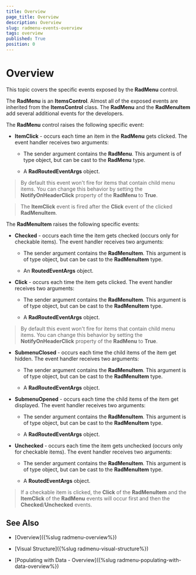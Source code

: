 ```yaml
---
title: Overview
page_title: Overview
description: Overview
slug: radmenu-events-overview
tags: overview
published: True
position: 0
---
```


# Overview

This topic covers the specific events exposed by the __RadMenu__ control.
        

The __RadMenu__ is an __ItemsControl__. Almost all of the exposed events are inherited from the __ItemsControl__ class. The __RadMenu__ and the __RadMenuItem__ add several additional events for the developers.        

The __RadMenu__ control raises the following specific event:        

* __ItemClick__ - occurs each time an item in the __RadMenu__ gets clicked. The event handler receives two arguments:            

	* The sender argument contains the __RadMenu__. This argument is of type object, but can be cast to the __RadMenu__ type.              

	* A __RadRoutedEventArgs__ object.              

>By default this event won't fire for items that contain child menu items. You can change this behavior by setting the __NotifyOnHeaderClick__ property of the __RadMenu__ to __True__.          

>The __ItemClick__ event is fired after the __Click__ event of the clicked __RadMenuItem__.          

The __RadMenuItem__ raises the following specific events:        

* __Checked__ - occurs each time the item gets checked (occurs only for checkable items). The event handler receives two arguments:            

	* The sender argument contains the __RadMenuItem__. This argument is of type object, but can be cast to the __RadMenuItem__ type.              

	* An __RoutedEventArgs__ object.              

* __Click__ - occurs each time the item gets clicked. The event handler receives two arguments:            

	* The sender argument contains the __RadMenuItem__. This argument is of type object, but can be cast to the __RadMenuItem__ type.

	* A __RadRoutedEventArgs__ object.

>By default this event won't fire for items that contain child menu items. You can change this behavior by setting the __NotifyOnHeaderClick__ property of the __RadMenu__ to __True__.

* __SubmenuClosed__ - occurs each time the child items of the item get hidden. The event handler receives two arguments:

	* The sender argument contains the __RadMenuItem__. This argument is of type object, but can be cast to the __RadMenuItem__ type.

	* A __RadRoutedEventArgs__ object.

* __SubmenuOpened__ - occurs each time the child items of the item get displayed. The event handler receives two arguments:

	* The sender argument contains the __RadMenuItem__. This argument is of type object, but can be cast to the __RadMenuItem__ type.

	* A __RadRoutedEventArgs__ object.

* __Unchecked__ - occurs each time the item gets unchecked (occurs only for checkable items). The event handler receives two arguments:

	* The sender argument contains the __RadMenuItem__. This argument is of type object, but can be cast to the __RadMenuItem__ type.

	* A __RoutedEventArgs__ object.

>If a checkable item is clicked, the __Click__ of the __RadMenuItem__ and the __ItemClick__ of the __RadMenu__ events will occur first and then the __Checked__/__Unchecked__ events.

## See Also

 * [Overview]({%slug radmenu-overview%})

 * [Visual Structure]({%slug radmenu-visual-structure%})

 * [Populating with Data - Overview]({%slug radmenu-populating-with-data-overview%})

